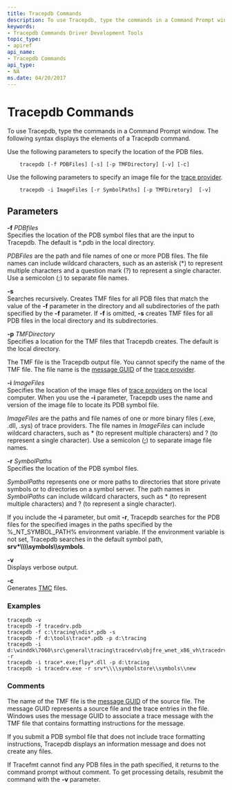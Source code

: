 ```yaml
---
title: Tracepdb Commands
description: To use Tracepdb, type the commands in a Command Prompt window. The following syntax displays the elements of a Tracepdb command.
keywords:
- Tracepdb Commands Driver Development Tools
topic_type:
- apiref
api_name:
- Tracepdb Commands
api_type:
- NA
ms.date: 04/20/2017
---
```


# Tracepdb Commands


To use Tracepdb, type the commands in a Command Prompt window. The following syntax displays the elements of a Tracepdb command.

Use the following parameters to specify the location of the PDB files.

```
    tracepdb [-f PDBFiles] [-s] [-p TMFDirectory] [-v] [-c]
```

Use the following parameters to specify an image file for the [trace provider](trace-provider.md).

```
    tracepdb -i ImageFiles [-r SymbolPaths] [-p TMFDiretory]  [-v]
```

## <span id="Parameters"></span><span id="parameters"></span><span id="PARAMETERS"></span>Parameters


<span id="_______-f_______PDBfiles______"></span><span id="_______-f_______pdbfiles______"></span><span id="_______-F_______PDBFILES______"></span> **-f** *PDBfiles*   
Specifies the location of the PDB symbol files that are the input to Tracepdb. The default is \*.pdb in the local directory.

*PDBFiles* are the path and file names of one or more PDB files. The file names can include wildcard characters, such as an asterisk (\*) to represent multiple characters and a question mark (?) to represent a single character. Use a semicolon (;) to separate file names.

<span id="_______-s______"></span><span id="_______-S______"></span> **-s**   
Searches recursively. Creates TMF files for all PDB files that match the value of the **-f** parameter in the directory and all subdirectories of the path specified by the **-f** parameter. If **-f** is omitted, **-s** creates TMF files for all PDB files in the local directory and its subdirectories.

<span id="_______-p_______TMFDirectory______"></span><span id="_______-p_______tmfdirectory______"></span><span id="_______-P_______TMFDIRECTORY______"></span> **-p** *TMFDirectory*   
Specifies a location for the TMF files that Tracepdb creates. The default is the local directory.

The TMF file is the Tracepdb output file. You cannot specify the name of the TMF file. The file name is the [message GUID](message-guid.md) of the [trace provider](trace-provider.md).

<span id="_______-i_______ImageFiles______"></span><span id="_______-i_______imagefiles______"></span><span id="_______-I_______IMAGEFILES______"></span> **-i** *ImageFiles*   
Specifies the location of the image files of [trace providers](trace-provider.md) on the local computer. When you use the **-i** parameter, Tracepdb uses the name and version of the image file to locate its PDB symbol file.

*ImageFiles* are the paths and file names of one or more binary files (.exe, .dll, .sys) of trace providers. The file names in *ImageFiles* can include wildcard characters, such as \* (to represent multiple characters) and ? (to represent a single character). Use a semicolon (**;**) to separate image file names.

<span id="_______-r_______SymbolPaths______"></span><span id="_______-r_______symbolpaths______"></span><span id="_______-R_______SYMBOLPATHS______"></span> **-r** *SymbolPaths*   
Specifies the location of the PDB symbol files.

*SymbolPaths* represents one or more paths to directories that store private symbols or to directories on a symbol server. The path names in *SymbolPaths* can include wildcard characters, such as \* (to represent multiple characters) and ? (to represent a single character).

If you include the **-i** parameter, but omit **-r**, Tracepdb searches for the PDB files for the specified images in the paths specified by the %\_NT\_SYMBOL\_PATH% environment variable. If the environment variable is not set, Tracepdb searches in the default symbol path, **srv\*\\\\\\\\symbols\\\\symbols**.

<span id="_______-v______"></span><span id="_______-V______"></span> **-v**   
Displays verbose output.

<span id="_______-c______"></span><span id="_______-C______"></span> **-c**   
Generates [TMC](trace-message-control-file.md) files.

### <span id="examples"></span><span id="EXAMPLES"></span>Examples

```
tracepdb -v
tracepdb -f tracedrv.pdb
tracepdb -f c:\tracing\ndis*.pdb -s
tracepdb -f d:\tools\trace*.pdb -p d:\tracing
tracepdb -i d:\winddk\7060\src\general\tracing\tracedrv\objfre_wnet_x86_vh\tracedrv.sys -r 
tracepdb -i trace*.exe;flpy*.dll -p d:\tracing
tracepdb -i tracedrv.exe -r srv*\\\\symbolstore\\symbols\\new
```

### <span id="comments"></span><span id="COMMENTS"></span>Comments

The name of the TMF file is the [message GUID](message-guid.md) of the source file. The message GUID represents a source file and the trace entries in the file. Windows uses the message GUID to associate a trace message with the TMF file that contains formatting instructions for the message.

If you submit a PDB symbol file that does not include trace formatting instructions, Tracepdb displays an information message and does not create any files.

If Tracefmt cannot find any PDB files in the path specified, it returns to the command prompt without comment. To get processing details, resubmit the command with the **-v** parameter.









